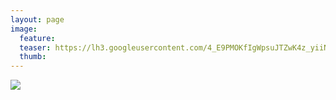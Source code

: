 ```yaml
---
layout: page
image:
  feature:
  teaser: https://lh3.googleusercontent.com/4_E9PMOKfIgWpsuJTZwK4z_yiiNJXW8tKBjGGDEN98s=w245
  thumb:
---
```


[![](https://lh3.googleusercontent.com/ganFmZiKClS3mh_QiLyIHRbDgh-misncRI_UjGw7PZI=w800)](https://lh3.googleusercontent.com/ganFmZiKClS3mh_QiLyIHRbDgh-misncRI_UjGw7PZI=s0)

